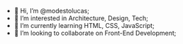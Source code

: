 - 👋 Hi, I’m @modestolucas;
- 👀 I’m interested in Architecture, Design, Tech;
- 🌱 I’m currently learning HTML, CSS, JavaScript;
- 💞️ I’m looking to collaborate on Front-End Development;

<!---
modestolucas/modestolucas is a ✨ special ✨ repository because its `README.md` (this file) appears on your GitHub profile.
You can click the Preview link to take a look at your changes.
--->
